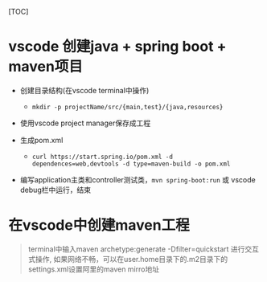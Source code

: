 [TOC]

# vscode 创建java + spring boot + maven项目

- 创建目录结构(在vscode terminal中操作)

  - ```shell
    mkdir -p projectName/src/{main,test}/{java,resources}
    ```

- 使用vscode project manager保存成工程

- 生成pom.xml

  - ```shell
    curl https://start.spring.io/pom.xml -d dependences=web,devtools -d type=maven-build -o pom.xml
    ```

- 编写application主类和controller测试类，`mvn spring-boot:run` 或 vscode debug栏中运行，结束

# 在vscode中创建maven工程

> terminal中输入maven archetype:generate -Dfilter=quickstart 进行交互式操作, 如果网络不畅，可以在user.home目录下的.m2目录下的settings.xml设置阿里的maven mirro地址